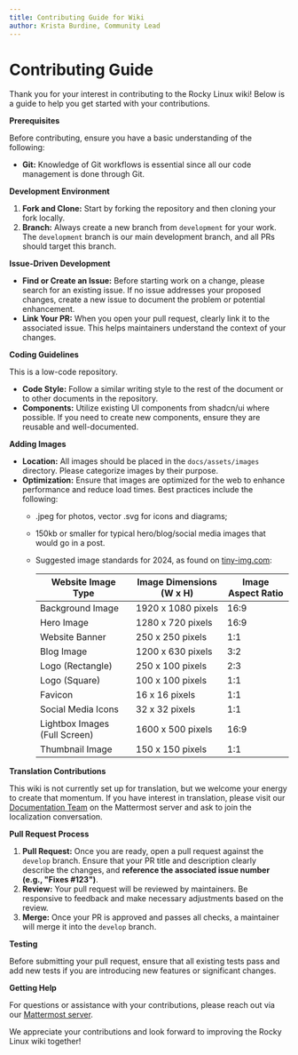 ```yaml
---
title: Contributing Guide for Wiki
author: Krista Burdine, Community Lead
---
```


# Contributing Guide

Thank you for your interest in contributing to the Rocky Linux wiki! Below is a guide to help you get started with your contributions.

**Prerequisites**

Before contributing, ensure you have a basic understanding of the following:

* **Git:** Knowledge of Git workflows is essential since all our code management is done through Git.

**Development Environment**

1. **Fork and Clone:** Start by forking the repository and then cloning your fork locally.
2. **Branch:** Always create a new branch from `development` for your work. The `development` branch is our main development branch, and all PRs should target this branch.

**Issue-Driven Development**

* **Find or Create an Issue:** Before starting work on a change, please search for an existing issue.  If no issue addresses your proposed changes, create a new issue to document the problem or potential enhancement.
* **Link Your PR:** When you open your pull request, clearly link it to the associated issue. This helps maintainers understand the context of your changes.

**Coding Guidelines**

This is a low-code repository.
* **Code Style:** Follow a similar writing style to the rest of the document or to other documents in the repository.
* **Components:** Utilize existing UI components from shadcn/ui where possible. If you need to create new components, ensure they are reusable and well-documented.

**Adding Images**

* **Location:** All images should be placed in the `docs/assets/images` directory. Please categorize images by their purpose.
* **Optimization:** Ensure that images are optimized for the web to enhance performance and reduce load times.
Best practices include the following:
  * .jpeg for photos, vector .svg for icons and diagrams;
  * 150kb or smaller for typical hero/blog/social media images that would go in a post.
  * Suggested image standards for 2024, as found on [tiny-img.com](https://tiny-img.com/blog/best-image-size-for-website/):
 
    | Website Image Type	| Image Dimensions (W x H) | Image Aspect Ratio |
    | ---| --- | --- |
    | Background Image	| 1920 x 1080 pixels |	16:9 |
    | Hero Image	| 1280 x 720 pixels	| 16:9 |
    | Website Banner	| 250 x 250 pixels	| 1:1 |
    | Blog Image	| 1200 x 630 pixels	| 3:2 |
    | Logo (Rectangle)	| 250 x 100 pixels	| 2:3 |
    | Logo (Square)	| 100 x 100 pixels	| 1:1 |
    | Favicon	| 16 x 16 pixels	| 1:1 |
    | Social Media Icons	| 32 x 32 pixels	| 1:1 |
    | Lightbox Images (Full Screen)	| 1600 x 500 pixels	| 16:9 |
    | Thumbnail Image	| 150 x 150 pixels	| 1:1 |

**Translation Contributions**

This wiki is not currently set up for translation, but we welcome your energy to create that momentum. If you have interest in translation, please visit our [Documentation Team](https://chat.rockylinux.org/rocky-linux/channels/documentation) on the Mattermost server and ask to join the localization conversation.

**Pull Request Process**

1. **Pull Request:** Once you are ready, open a pull request against the `develop` branch. Ensure that your PR title and description clearly describe the changes, and **reference the associated issue number (e.g., "Fixes #123")**.
2. **Review:** Your pull request will be reviewed by maintainers. Be responsive to feedback and make necessary adjustments based on the review.
3. **Merge:** Once your PR is approved and passes all checks, a maintainer will merge it into the `develop` branch.

**Testing**

Before submitting your pull request, ensure that all existing tests pass and add new tests if you are introducing new features or significant changes.

**Getting Help**

For questions or assistance with your contributions, please reach out via our [Mattermost server](https://chat.rockylinux.org/rocky-linux/channels/off-topic). 

We appreciate your contributions and look forward to improving the Rocky Linux wiki together!
